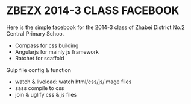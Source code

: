 ZBEZX 2014-3 CLASS FACEBOOK
=======

Here is the simple facebook for the 2014-3 class of Zhabei District No.2 Central Primary Schoo.

- Compass for css building
- Angularjs for mainly js framework
- Ratchet for scaffold

Gulp file config & function

- watch & liveload: watch html/css/js/image files
- sass compile to css
- join & uglify css & js files